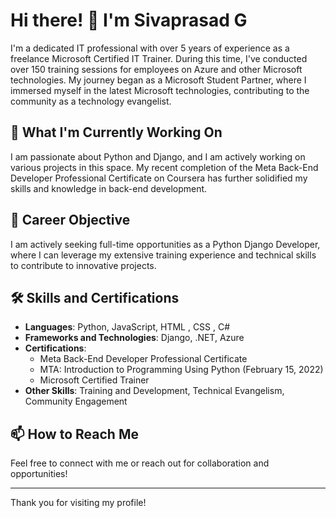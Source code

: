 # Hi there! 👋 I'm Sivaprasad G

I'm a dedicated IT professional with over 5 years of experience as a freelance Microsoft Certified IT Trainer. During this time, I've conducted over 150 training sessions for employees on Azure and other Microsoft technologies. My journey began as a Microsoft Student Partner, where I immersed myself in the latest Microsoft technologies, contributing to the community as a technology evangelist.

## 🌱 What I'm Currently Working On

I am passionate about Python and Django, and I am actively working on various projects in this space. My recent completion of the Meta Back-End Developer Professional Certificate on Coursera has further solidified my skills and knowledge in back-end development.

## 🎯 Career Objective

I am actively seeking full-time opportunities as a Python Django Developer, where I can leverage my extensive training experience and technical skills to contribute to innovative projects.

## 🛠️ Skills and Certifications

- **Languages**: Python, JavaScript, HTML , CSS , C#
- **Frameworks and Technologies**: Django, .NET, Azure
- **Certifications**:
  - Meta Back-End Developer Professional Certificate 
  - MTA: Introduction to Programming Using Python (February 15, 2022)
  - Microsoft Certified Trainer
- **Other Skills**: Training and Development, Technical Evangelism, Community Engagement

## 📫 How to Reach Me




Feel free to connect with me or reach out for collaboration and opportunities!

---

Thank you for visiting my profile!

